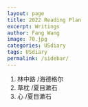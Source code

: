 ```yaml
---
layout: page
title: 2022 Reading Plan
excerpt: Writings
author: Fang Wang
image: 70.jpg
categories: USdiary
tags: USdiary
permalink: /sidebar/
---
```


1. 林中路 /海德格尔
2. 草枕 /夏目漱石
3. 心 /夏目漱石
